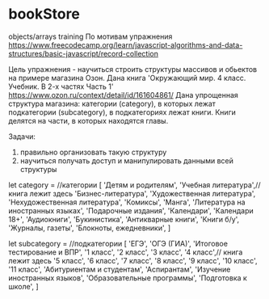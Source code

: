 # bookStore

objects/arrays training
По мотивам упражнения https://www.freecodecamp.org/learn/javascript-algorithms-and-data-structures/basic-javascript/record-collection

Цель упражнения - научиться строить структуры массивов и обьектов на примере магазина Озон.
Дана книга 'Окружающий мир. 4 класс. Учебник. В 2-х частях Часть 1' https://www.ozon.ru/context/detail/id/161604861/
Дана упрощенная структура магазина: категории (category), в которых лежат подкатегории (subcategory), в подкатегориях лежат книги.
Книги делятся на части, в которых находятся главы.

Задачи:
1) правильно организовать такую структуру
2) научиться получать доступ и манипулировать данными всей структуры


let category = //категории
[
'Детям и родителям',
'Учебная литература',// книга лежит здесь
'Бизнес-литература',
'Художественная литература',
'Нехудожественная литература',
'Комиксы',
'Манга',
'Литература на иностранных языках',
'Подарочные издания',
'Календари',
'Календари 18+',
'Аудиокниги',
'Букинистика',
'Антикварные книги',
'Книги б/у',
'Журналы, газеты',
'Блокноты, ежедневники',
]

let subcategory = //подкатегории
[
'ЕГЭ',
'ОГЭ (ГИА)',
'Итоговое тестирование и ВПР',
'1 класс',
'2 класс',
'3 класс',
'4 класс',// книга лежит здесь
'5 класс',
'6 класс',
'7 класс',
'8 класс',
'9 класс',
'10 класс',
'11 класс',
'Абитуриентам и студентам',
'Аспирантам',
'Изучение иностранных языков',
'Образовательные программы',
'Подготовка к школе',
]